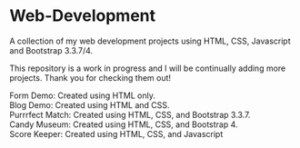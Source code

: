 # Web-Development
A collection of my web development projects using HTML, CSS, Javascript and Bootstrap 3.3.7/4.

This repository is a work in progress and I will be continually adding more projects.
Thank you for checking them out!

Form Demo: Created using HTML only.</br>
Blog Demo: Created using HTML and CSS.</br>
Purrrfect Match: Created using HTML, CSS, and Bootstrap 3.3.7.</br> 
Candy Museum: Created using HTML, CSS, and Bootstrap 4.</br>
Score Keeper: Created using HTML, CSS, and Javascript</br>

